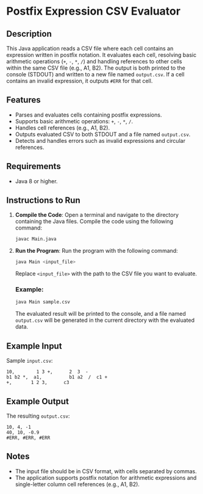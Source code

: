 # Postfix Expression CSV Evaluator

## Description
This Java application reads a CSV file where each cell contains an expression written in postfix notation. It evaluates each cell, resolving basic arithmetic operations (`+`, `-`, `*`, `/`) and handling references to other cells within the same CSV file (e.g., A1, B2). The output is both printed to the console (STDOUT) and written to a new file named `output.csv`. If a cell contains an invalid expression, it outputs `#ERR` for that cell.

## Features
- Parses and evaluates cells containing postfix expressions.
- Supports basic arithmetic operations: `+`, `-`, `*`, `/`.
- Handles cell references (e.g., A1, B2).
- Outputs evaluated CSV to both STDOUT and a file named `output.csv`.
- Detects and handles errors such as invalid expressions and circular references.

## Requirements
- Java 8 or higher.

## Instructions to Run

1. **Compile the Code**:
   Open a terminal and navigate to the directory containing the Java files. Compile the code using the following command:

   ```bash
   javac Main.java
   ```

2. **Run the Program**:
   Run the program with the following command:

   ```bash
   java Main <input_file>
   ```

   Replace `<input_file>` with the path to the CSV file you want to evaluate.

   ### Example:
   ```bash
   java Main sample.csv
   ```

   The evaluated result will be printed to the console, and a file named `output.csv` will be generated in the current directory with the evaluated data.

## Example Input
Sample `input.csv`:
```
10,        1 3 +,      2  3  -
b1 b2 *,  a1,          b1 a2  /  c1 +
+,       1 2 3,      c3
```

## Example Output
The resulting `output.csv`:
```
10, 4, -1
40, 10, -0.9
#ERR, #ERR, #ERR
```

## Notes
- The input file should be in CSV format, with cells separated by commas.
- The application supports postfix notation for arithmetic expressions and single-letter column cell references (e.g., A1, B2).